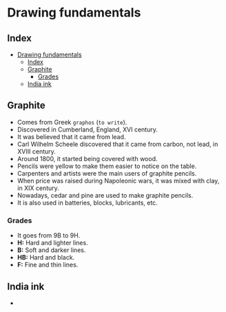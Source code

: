 # Drawing fundamentals

## Index

- [Drawing fundamentals](#drawing-fundamentals)
  - [Index](#index)
  - [Graphite](#graphite)
    - [Grades](#grades)
  - [India ink](#india-ink)

## Graphite

- Comes from Greek `graphos` (`to write`).
- Discovered in Cumberland, England, XVI century.
- It was believed that it came from lead.
- Carl Wilhelm Scheele discovered that it came from carbon, not lead, in XVIII century.
- Around 1800, it started being covered with wood.
- Pencils were yellow to make them easier to notice on the table.
- Carpenters and artists were the main users of graphite pencils.
- When price was raised during Napoleonic wars, it was mixed with clay, in XIX century.
- Nowadays, cedar and pine are used to make graphite pencils.
- It is also used in batteries, blocks, lubricants, etc.

### Grades

- It goes from 9B to 9H.
- **H:** Hard and lighter lines.
- **B:** Soft and darker lines.
- **HB:** Hard and black.
- **F:** Fine and thin lines.

## India ink

-
